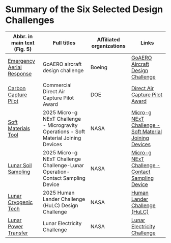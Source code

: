 # Summary of the Six Selected Design Challenges

| **Abbr. in main text (Fig. 5)**                    | **Full titles**                                                                                   | **Affiliated organizations** | **Links**                                                                                                                                               |
|----------------------------------------------------|--------------------------------------------------------------------------------------------------|------------------------------|---------------------------------------------------------------------------------------------------------------------------------------------------------|
| [Emergency Aerial Response](./Scoring_Material/Emergency%20Aerial%20Response.md) | GoAERO aircraft design challenge                                                                  | Boeing                       | [GoAERO Aircraft Design Challenge](https://www.herox.com/goaero)                                                                                       |
| [Carbon Capture Pilot](./Scoring_Material/Carbon%20Capture%20Pilot.md)         | Commercial Direct Air Capture Pilot Award                                                        | DOE                          | [Direct Air Capture Pilot Award](https://americanmadechallenges.org/challenges/direct-air-capture/commercial)                                           |
| [Soft Materials Tool](./Scoring_Material/Soft%20Materials%20Tool.md)          | 2025 Micro-g NExT Challenge - Microgravity Operations - Soft Material Joining Devices             | NASA                         | [Micro-g NExT Challenge - Soft Material Joining Devices](https://stemgateway.nasa.gov/s/course-offering/a0BSJ000000BUkL/microg-next-2025-softgoods-attachment-device) |
| [Lunar Soil Sampling](./Scoring_Material/Lunar%20Soil%20Sampling.md)          | 2025 Micro-g NExT Challenge Challenge-Lunar Operation-Contact Sampling Device                    | NASA                         | [Micro-g NExT Challenge - Contact Sampling Device](https://stemgateway.nasa.gov/s/course-offering/a0BSJ000000BUPN/microg-next-2025-contact-sampling-device) |
| [Lunar Cryogenic Tech](./Scoring_Material/Lunar%20Cryogenic%20Tech.md)        | 2025 Human Lander Challenge (HuLC) Design Challenge                                              | NASA                         | [Human Lander Challenge (HuLC)](https://hulc.nianet.org/)                                                                                              |
| [Lunar Power Transfer](./Scoring_Material/Lunar%20Power%20Transfer.md)        | Lunar Electricity Challenge                                                                       | NASA                         | [Lunar Electricity Challenge](https://www.nasa.gov/prizes-challenges-and-crowdsourcing/centennial-challenges/watts-on-the-moon-challenge/)              |
